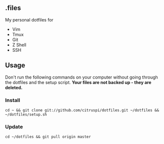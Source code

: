 ## .files

My personal dotfiles for

- Vim
- Tmux
- Git
- Z Shell
- SSH

## Usage

Don't run the following commands on your computer without going through the dotfiles and the setup script. __Your files are not backed up - they are deleted.__

### Install

    cd ~ && git clone git://github.com/citruspi/dotfiles.git ~/dotfiles && ~/dotfiles/setup.sh

### Update

	cd ~/dotfiles && git pull origin master